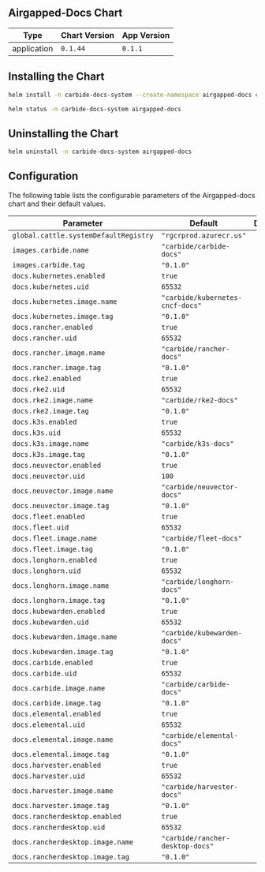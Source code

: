 Airgapped-Docs Chart
----------------------------------------------


| Type          | Chart Version | App Version   |
| ----          | ------------- | -----------   |
| application   | `0.1.44`      | `0.1.1`       |

## Installing the Chart
```bash
helm install -n carbide-docs-system --create-namespace airgapped-docs carbide-charts/airgapped-docs
```
```bash
helm status -n carbide-docs-system airgapped-docs
```

## Uninstalling the Chart
```bash
helm uninstall -n carbide-docs-system airgapped-docs
```

## Configuration

The following table lists the configurable parameters of the Airgapped-docs chart and their default values.

| Parameter | Default | Description |
| --------- | ------- | ----------- |
| `global.cattle.systemDefaultRegistry` | `"rgcrprod.azurecr.us"` |  |
| `images.carbide.name` | `"carbide/carbide-docs"` |  |
| `images.carbide.tag` | `"0.1.0"` |  |
| `docs.kubernetes.enabled` | `true` |  |
| `docs.kubernetes.uid` | `65532` |  |
| `docs.kubernetes.image.name` | `"carbide/kubernetes-cncf-docs"` |  |
| `docs.kubernetes.image.tag` | `"0.1.0"` |  |
| `docs.rancher.enabled` | `true` |  |
| `docs.rancher.uid` | `65532` |  |
| `docs.rancher.image.name` | `"carbide/rancher-docs"` |  |
| `docs.rancher.image.tag` | `"0.1.0"` |  |
| `docs.rke2.enabled` | `true` |  |
| `docs.rke2.uid` | `65532` |  |
| `docs.rke2.image.name` | `"carbide/rke2-docs"` |  |
| `docs.rke2.image.tag` | `"0.1.0"` |  |
| `docs.k3s.enabled` | `true` |  |
| `docs.k3s.uid` | `65532` |  |
| `docs.k3s.image.name` | `"carbide/k3s-docs"` |  |
| `docs.k3s.image.tag` | `"0.1.0"` |  |
| `docs.neuvector.enabled` | `true` |  |
| `docs.neuvector.uid` | `100` |  |
| `docs.neuvector.image.name` | `"carbide/neuvector-docs"` |  |
| `docs.neuvector.image.tag` | `"0.1.0"` |  |
| `docs.fleet.enabled` | `true` |  |
| `docs.fleet.uid` | `65532` |  |
| `docs.fleet.image.name` | `"carbide/fleet-docs"` |  |
| `docs.fleet.image.tag` | `"0.1.0"` |  |
| `docs.longhorn.enabled` | `true` |  |
| `docs.longhorn.uid` | `65532` |  |
| `docs.longhorn.image.name` | `"carbide/longhorn-docs"` |  |
| `docs.longhorn.image.tag` | `"0.1.0"` |  |
| `docs.kubewarden.enabled` | `true` |  |
| `docs.kubewarden.uid` | `65532` |  |
| `docs.kubewarden.image.name` | `"carbide/kubewarden-docs"` |  |
| `docs.kubewarden.image.tag` | `"0.1.0"` |  |
| `docs.carbide.enabled` | `true` |  |
| `docs.carbide.uid` | `65532` |  |
| `docs.carbide.image.name` | `"carbide/carbide-docs"` |  |
| `docs.carbide.image.tag` | `"0.1.0"` |  |
| `docs.elemental.enabled` | `true` |  |
| `docs.elemental.uid` | `65532` |  |
| `docs.elemental.image.name` | `"carbide/elemental-docs"` |  |
| `docs.elemental.image.tag` | `"0.1.0"` |  |
| `docs.harvester.enabled` | `true` |  |
| `docs.harvester.uid` | `65532` |  |
| `docs.harvester.image.name` | `"carbide/harvester-docs"` |  |
| `docs.harvester.image.tag` | `"0.1.0"` |  |
| `docs.rancherdesktop.enabled` | `true` |  |
| `docs.rancherdesktop.uid` | `65532` |  |
| `docs.rancherdesktop.image.name` | `"carbide/rancher-desktop-docs"` |  |
| `docs.rancherdesktop.image.tag` | `"0.1.0"` |  |

